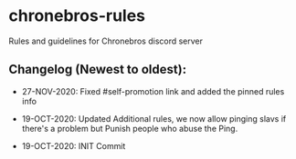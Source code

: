 # chronebros-rules
Rules and guidelines for Chronebros discord server

## Changelog (Newest to oldest):

* 27-NOV-2020: Fixed #self-promotion link and added the pinned rules info

* 19-OCT-2020: Updated Additional rules, we now  allow pinging slavs if there's a problem but Punish people who abuse the Ping.

* 19-OCT-2020: INIT Commit
